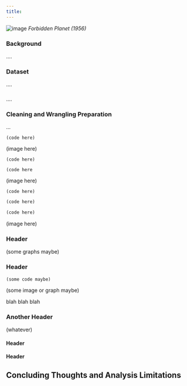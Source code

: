 ```yaml
---
title: 
---
```

![image](https://user-images.githubusercontent.com/92558174/142338159-5916511c-a2ef-414b-89ae-93ef7422102a.png) _Forbidden Planet (1956)_

### Background
....


### Dataset
....
    


### 
....


### Cleaning and Wrangling Preparation
...

```
(code here)
```

(image here)

```
(code here)
```


```
(code here
```

(image here)

```
(code here)
```

```markdown
(code here)
```


```markdown
(code here)
```

(image here)


### Header

(some graphs maybe)


### Header
```
(some code maybe)
```
(some image or graph maybe)

blah blah blah

### Another Header

(whatever)


#### Header

#### Header



## Concluding Thoughts and Analysis Limitations

